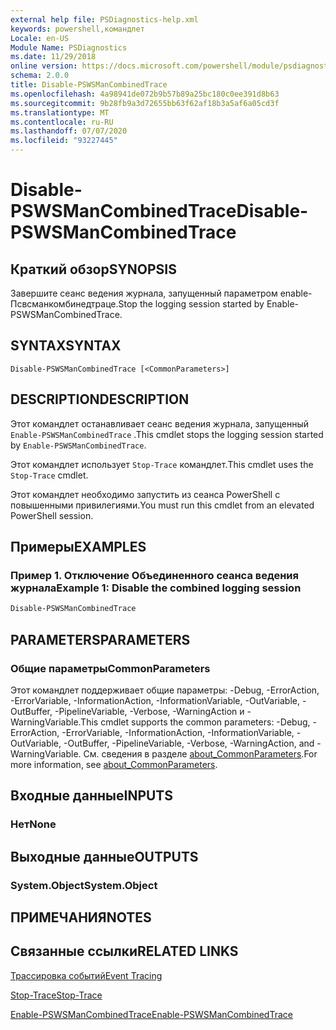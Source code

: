 ```yaml
---
external help file: PSDiagnostics-help.xml
keywords: powershell,командлет
Locale: en-US
Module Name: PSDiagnostics
ms.date: 11/29/2018
online version: https://docs.microsoft.com/powershell/module/psdiagnostics/disable-pswsmancombinedtrace?view=powershell-5.1&WT.mc_id=ps-gethelp
schema: 2.0.0
title: Disable-PSWSManCombinedTrace
ms.openlocfilehash: 4a98941de072b9b57b89a25bc180c0ee391d8b63
ms.sourcegitcommit: 9b28fb9a3d72655bb63f62af18b3a5af6a05cd3f
ms.translationtype: MT
ms.contentlocale: ru-RU
ms.lasthandoff: 07/07/2020
ms.locfileid: "93227445"
---
```

# <span data-ttu-id="94c1e-103">Disable-PSWSManCombinedTrace</span><span class="sxs-lookup"><span data-stu-id="94c1e-103">Disable-PSWSManCombinedTrace</span></span>

## <span data-ttu-id="94c1e-104">Краткий обзор</span><span class="sxs-lookup"><span data-stu-id="94c1e-104">SYNOPSIS</span></span>
<span data-ttu-id="94c1e-105">Завершите сеанс ведения журнала, запущенный параметром enable-Псвсманкомбинедтраце.</span><span class="sxs-lookup"><span data-stu-id="94c1e-105">Stop the logging session started by Enable-PSWSManCombinedTrace.</span></span>

## <span data-ttu-id="94c1e-106">SYNTAX</span><span class="sxs-lookup"><span data-stu-id="94c1e-106">SYNTAX</span></span>

```
Disable-PSWSManCombinedTrace [<CommonParameters>]
```

## <span data-ttu-id="94c1e-107">DESCRIPTION</span><span class="sxs-lookup"><span data-stu-id="94c1e-107">DESCRIPTION</span></span>

<span data-ttu-id="94c1e-108">Этот командлет останавливает сеанс ведения журнала, запущенный `Enable-PSWSManCombinedTrace` .</span><span class="sxs-lookup"><span data-stu-id="94c1e-108">This cmdlet stops the logging session started by `Enable-PSWSManCombinedTrace`.</span></span>

<span data-ttu-id="94c1e-109">Этот командлет использует `Stop-Trace` командлет.</span><span class="sxs-lookup"><span data-stu-id="94c1e-109">This cmdlet uses the `Stop-Trace` cmdlet.</span></span>

<span data-ttu-id="94c1e-110">Этот командлет необходимо запустить из сеанса PowerShell с повышенными привилегиями.</span><span class="sxs-lookup"><span data-stu-id="94c1e-110">You must run this cmdlet from an elevated PowerShell session.</span></span>

## <span data-ttu-id="94c1e-111">Примеры</span><span class="sxs-lookup"><span data-stu-id="94c1e-111">EXAMPLES</span></span>

### <span data-ttu-id="94c1e-112">Пример 1. Отключение Объединенного сеанса ведения журнала</span><span class="sxs-lookup"><span data-stu-id="94c1e-112">Example 1: Disable the combined logging session</span></span>

```powershell
Disable-PSWSManCombinedTrace
```

## <span data-ttu-id="94c1e-113">PARAMETERS</span><span class="sxs-lookup"><span data-stu-id="94c1e-113">PARAMETERS</span></span>

### <span data-ttu-id="94c1e-114">Общие параметры</span><span class="sxs-lookup"><span data-stu-id="94c1e-114">CommonParameters</span></span>

<span data-ttu-id="94c1e-115">Этот командлет поддерживает общие параметры: -Debug, -ErrorAction, -ErrorVariable, -InformationAction, -InformationVariable, -OutVariable, -OutBuffer, -PipelineVariable, -Verbose, -WarningAction и -WarningVariable.</span><span class="sxs-lookup"><span data-stu-id="94c1e-115">This cmdlet supports the common parameters: -Debug, -ErrorAction, -ErrorVariable, -InformationAction, -InformationVariable, -OutVariable, -OutBuffer, -PipelineVariable, -Verbose, -WarningAction, and -WarningVariable.</span></span> <span data-ttu-id="94c1e-116">См. сведения в разделе [about_CommonParameters](https://go.microsoft.com/fwlink/?LinkID=113216).</span><span class="sxs-lookup"><span data-stu-id="94c1e-116">For more information, see [about_CommonParameters](https://go.microsoft.com/fwlink/?LinkID=113216).</span></span>

## <span data-ttu-id="94c1e-117">Входные данные</span><span class="sxs-lookup"><span data-stu-id="94c1e-117">INPUTS</span></span>

### <span data-ttu-id="94c1e-118">Нет</span><span class="sxs-lookup"><span data-stu-id="94c1e-118">None</span></span>

## <span data-ttu-id="94c1e-119">Выходные данные</span><span class="sxs-lookup"><span data-stu-id="94c1e-119">OUTPUTS</span></span>

### <span data-ttu-id="94c1e-120">System.Object</span><span class="sxs-lookup"><span data-stu-id="94c1e-120">System.Object</span></span>

## <span data-ttu-id="94c1e-121">ПРИМЕЧАНИЯ</span><span class="sxs-lookup"><span data-stu-id="94c1e-121">NOTES</span></span>

## <span data-ttu-id="94c1e-122">Связанные ссылки</span><span class="sxs-lookup"><span data-stu-id="94c1e-122">RELATED LINKS</span></span>

[<span data-ttu-id="94c1e-123">Трассировка событий</span><span class="sxs-lookup"><span data-stu-id="94c1e-123">Event Tracing</span></span>](/windows/desktop/ETW/event-tracing-portal)

[<span data-ttu-id="94c1e-124">Stop-Trace</span><span class="sxs-lookup"><span data-stu-id="94c1e-124">Stop-Trace</span></span>](stop-trace.md)

[<span data-ttu-id="94c1e-125">Enable-PSWSManCombinedTrace</span><span class="sxs-lookup"><span data-stu-id="94c1e-125">Enable-PSWSManCombinedTrace</span></span>](Enable-PSWSManCombinedTrace.md)
